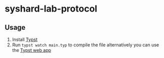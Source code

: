 # syshard-lab-protocol

## Usage

1. Install [Typst](https://github.com/typst/typst)
2. Run `typst watch main.typ` to compile the file alternatively you can use the [Typst web app](https://typst.app/)